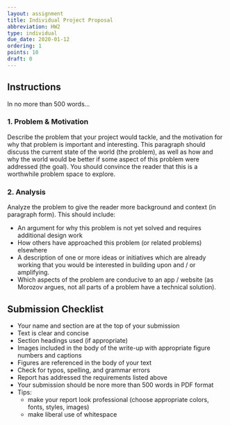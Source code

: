 ```yaml
---
layout: assignment
title: Individual Project Proposal
abbreviation: HW2
type: individual
due_date: 2020-01-12
ordering: 1 
points: 10
draft: 0
---
```



## Instructions
In no more than 500 words...

### 1. Problem & Motivation
Describe the problem that your project would tackle, and the motivation for why that problem is important and interesting. This paragraph should discuss the current state of the world (the problem), as well as how and why the world would be better if some aspect of this problem were addressed (the goal). You should convince the reader that this is a worthwhile problem space to explore. 

### 2. Analysis
Analyze the problem to give the reader more background and context (in paragraph form). This should include:

* An argument for why this problem is not yet solved and requires additional design work
* How others have approached this problem (or related problems) elsewhere
* A description of one or more ideas or initiatives which are already working that you would be interested in building upon and / or amplifying.
* Which aspects of the problem are conducive to an app / website (as Morozov argues, not all parts of a problem have a technical solution).

## Submission Checklist
* Your name and section are at the top of your submission
* Text is clear and concise
* Section headings used (if appropriate)
* Images included in the body of the write-up with appropriate figure numbers and captions
* Figures are referenced in the body of your text
* Check for typos, spelling, and grammar errors
* Report has addressed the requirements listed above
* Your submission should be nore more than 500 words in PDF format
* Tips: 
  * make your report look professional (choose appropriate colors, fonts, styles, images)
  * make liberal use of whitespace